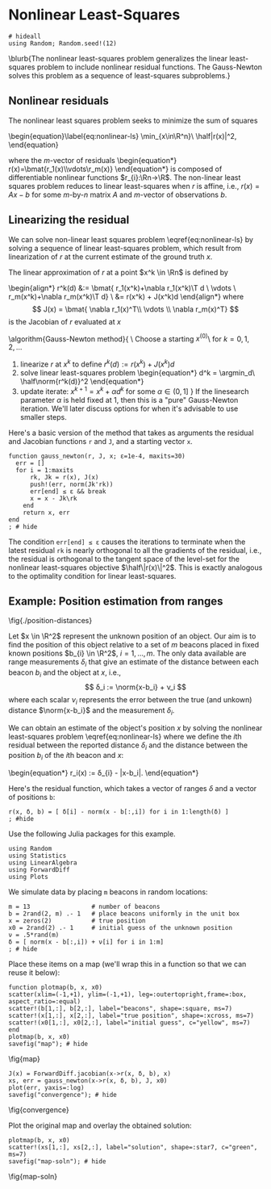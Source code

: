 <!-- @def reeval=true -->
# Nonlinear Least-Squares

```julia:setup
# hideall
using Random; Random.seed!(12)
```

\blurb{The nonlinear least-squares problem generalizes the linear least-squares problem to include nonlinear residual functions. The Gauss-Newton solves this problem as a sequence of least-squares subproblems.}

## Nonlinear residuals

The nonlinear least squares problem seeks to minimize the sum of squares

\begin{equation}\label{eq:nonlinear-ls}
  \min_{x\in\R^n}\ \half\|r(x)\|^2,
\end{equation}

where the $m$-vector of residuals
\begin{equation*}
  r(x)=\bmat{r_1(x)\\\vdots\\r_m(x)}
\end{equation*}
is composed of differentiable nonlinear functions $r_{i}:\Rn→\R$. The non-linear least squares problem reduces to linear least-squares when $r$ is affine, i.e., $r(x) = Ax-b$ for some $m$-by-$n$ matrix $A$ and $m$-vector of observations $b$.

## Linearizing the residual

We can solve non-linear least squares problem \eqref{eq:nonlinear-ls} by solving a sequence of linear least-squares problem, which result from linearization of $r$ at the current estimate of the ground truth $x$.

The linear approximation of $r$ at a point $x^k \in \Rn$ is defined by

\begin{align*}
r^k(d) 
    &:= \bmat{
    r_1(x^k)+\nabla r_1(x^k)\T d \\ \vdots \\ r_m(x^k)+\nabla r_m(x^k)\T d}
\\  &= r(x^k) + J(x^k)d 
\end{align*}
where
$$
J(x)
= \bmat{
    \nabla r_1(x)^T\\ \vdots \\ \nabla r_m(x)^T}
$$
is the Jacobian of $r$ evaluated at $x$

\algorithm{Gauss-Newton method}{
\\ Choose a starting $x^{(0)}$\\
for $k=0,1,2,\ldots$
1. linearize $r$ at $x^{k}$ to define $r^k(d):=r(x^k)+J(x^k)d$
2. solve linear least-squares problem
   \begin{equation*}
     d^k = \argmin_d\ \half\norm{r^k(d)}^2
   \end{equation*} 
3. update iterate: $x^{k+1} = x^k + αd^k$ for some $α∈(0,1]$
}
If the linesearch parameter $\alpha$ is held fixed at 1, then this is a "pure" Gauss-Newton iteration. We'll later discuss options for when it's advisable to use smaller steps.

Here's a basic version of the method that takes as arguments the residual and Jacobian functions `r` and `J`, and a starting vector `x`.

```!
function gauss_newton(r, J, x; ε=1e-4, maxits=30)
  err = []
  for i = 1:maxits
      rk, Jk = r(x), J(x)
      push!(err, norm(Jk'rk))
      err[end] ≤ ε && break
      x = x - Jk\rk 
    end
    return x, err
end
; # hide
```

The condition `err[end] ≤ ε` causes the iterations to terminate when the latest residual `rk` is nearly orthogonal to all the gradients of the residual, i.e., the residual is orthogonal to the tangent space of the level-set for the nonlinear least-squares objective $\half\|r(x)\|^2$. This is exactly analogous to the optimality condition for linear least-squares.

## Example: Position estimation from ranges

\fig{./position-distances}

Let $x \in \R^2$ represent the unknown position of an object. Our aim is to find the position of this object relative to a set of $m$ beacons placed in fixed known positions $b_{i} \in \R^2$, $i = 1,\dots,m$. The only data available are range measurements $δ_i$ that give an estimate of the distance between each beacon $b_{i}$ and the object at $x$, i.e.,
$$
δ_i := \norm{x-b_i} + ν_i
$$
where each scalar $ν_i$ represents the error between the true (and unkown) distance $\norm{x-b_i}$ and the measurement $δ_i$.

We can obtain an estimate of the object's position $x$ by solving the nonlinear least-squares problem \eqref{eq:nonlinear-ls} where we define the $i$th residual between the reported distance $δ_i$ and the distance between the position $b_i$ of the $i$th beacon and $x$:

\begin{equation*}
  r_i(x) := δ_{i} - \|x-b_i\|.
\end{equation*}

Here's the residual function, which takes a vector of ranges $δ$ and a vector of positions `b`:

```!
r(x, δ, b) = [ δ[i] - norm(x - b[:,i]) for i in 1:length(δ) ]
; #hide
```

Use the following Julia packages for this example.

```!
using Random
using Statistics
using LinearAlgebra
using ForwardDiff
using Plots
```

We simulate data by placing `m` beacons in random locations:

```!
m = 13                 # number of beacons
b = 2rand(2, m) .- 1   # place beacons uniformly in the unit box 
x = zeros(2)           # true position 
x0 = 2rand(2) .- 1     # initial guess of the unknown position
ν = .5*rand(m)
δ = [ norm(x - b[:,i]) + ν[i] for i in 1:m]
; # hide
```

Place these items on a map (we'll wrap this in a function so that we can reuse it below):

```!
function plotmap(b, x, x0)
scatter(xlim=(-1,+1), ylim=(-1,+1), leg=:outertopright,frame=:box, aspect_ratio=:equal)
scatter!(b[1,:], b[2,:], label="beacons", shape=:square, ms=7)
scatter!(x[1,:], x[2,:], label="true position", shape=:xcross, ms=7)
scatter!(x0[1,:], x0[2,:], label="initial guess", c="yellow", ms=7)
end
plotmap(b, x, x0)
savefig("map"); # hide
```

\fig{map}

```!
J(x) = ForwardDiff.jacobian(x->r(x, δ, b), x)
xs, err = gauss_newton(x->r(x, δ, b), J, x0)
plot(err, yaxis=:log)
savefig("convergence"); # hide
```

\fig{convergence}

Plot the original map and overlay the obtained solution:

```!
plotmap(b, x, x0)
scatter!(xs[1,:], xs[2,:], label="solution", shape=:star7, c="green", ms=7)
savefig("map-soln"); # hide 
```

\fig{map-soln}
